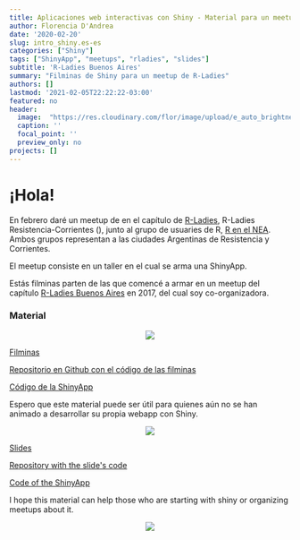 ```yaml
---
title: Aplicaciones web interactivas con Shiny - Material para un meetup
author: Florencia D'Andrea
date: '2020-02-20'
slug: intro_shiny.es-es
categories: ["Shiny"]
tags: ["ShinyApp", "meetups", "rladies", "slides"]
subtitle: 'R-Ladies Buenos Aires'
summary: "Filminas de Shiny para un meetup de R-Ladies"
authors: []
lastmod: '2021-02-05T22:22:22-03:00'
featured: no
header:
  image:  "https://res.cloudinary.com/flor/image/upload/e_auto_brightness,o_70/v1580575702/matry_rep2gq.jpg"
  caption: ''
  focal_point: ''
  preview_only: no
projects: []
---
```


# ¡Hola!

En febrero daré un meetup de en el capítulo de [R-Ladies](http://rladies.org/), R-Ladies Resistencia-Corrientes (), junto al grupo de usuaries de R, [R en el NEA](https://renelnea.github.io/web/). Ambos grupos representan a las ciudades Argentinas de Resistencia y Corrientes.

El meetup consiste en un taller en el cual se arma una ShinyApp. 

Estás filminas parten de las que comencé a armar en un meetup del capítulo [R-Ladies Buenos Aires](https://twitter.com/RLadiesBA) en 2017, del cual soy co-organizadora.


### Material

<center>

![](https://res.cloudinary.com/flor/image/upload/v1582639263/mamu_sfbchd.png)

</center>

[Filminas](https://flor14.github.io/rladies_shiny_meetup_2020_es/rladies_shiny_2020#1)

[Repositorio en Github con el código de las filminas](https://github.com/flor14/rladies_shiny_meetup_2020_es)

[Código de la ShinyApp](https://github.com/flor14/rladies_shiny_meetup_2020_es/tree/master/Rladies_app_es)


Espero que este material puede ser útil para quienes aún no se han animado a desarrollar su propia webapp con Shiny.

<center>

![](https://res.cloudinary.com/flor/image/upload/c_scale,w_254/v1582643473/parentesis_y06vxc.png)

</center>


</center>

[Slides](https://flor14.github.io/rladies_shiny_meetup_2020/rladies_shiny_2020#1) 

[Repository with the slide's code](https://github.com/flor14/rladies_shiny_meetup_2020)

[Code of the ShinyApp](https://github.com/flor14/rladies_shiny_meetup_2020_es/tree/master/Rladies_app)

I hope this material can help those who are starting with shiny or organizing meetups about it.

<center>

![](https://res.cloudinary.com/flor/image/upload/c_scale,w_254/v1582643473/parentesis_y06vxc.png)

</center>
